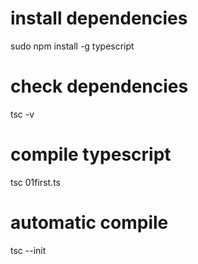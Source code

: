 # install dependencies
sudo npm install -g typescript

# check dependencies
tsc -v

# compile typescript
tsc 01first.ts

# automatic compile
tsc --init
